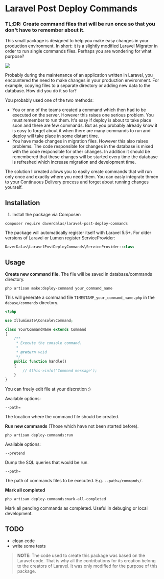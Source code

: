 # Laravel Post Deploy Commands
### TL;DR: Create command files that will be run once so that you don't have to remember about it.

This small package is designed to help you make easy changes in your production environment. In short: it is a slightly modified Laravel Migrator in order to run single commands files. Perhaps you are wondering for what purpose?

![](https://i.imgur.com/Br00TCn.gif)

Probably during the maintenance of an application written in Laravel, you encountered the need to make changes in your production environment. For example, copying files to a separate directory or adding new data to the database. How did you do it so far?

You probably used one of the two methods:  

- You or one of the teams created a command which then had to be executed on the server. However this raises one serious problem. You must remember to run them. It's easy if deploy is about to take place soon and there are few commands. But as you probably already know it is easy to forget about it when there are many commands to run and deploy will take place in some distant time.
- You have made changes in migration files. However this also raises problems. The code responsible for changes in the database is mixed with the code responsible for other changes. In addition it should be remembered that these changes will be started every time the database is refreshed which increase migration and development time.

The solution I created allows you to easily create commands that will run only once and exactly where you need them. You can easly integrate thmen to your Continuous Delivery process and forget about running changes yourself.

## Installation
1. Install the package via Composer:
```
composer require daverdalas/laravel-post-deploy-commands
```
The package will automatically register itself with Laravel 5.5+. For older versions of Laravel or Lumen register ServiceProvider:
```php
DaverDalas\LaravelPostDeployCommands\ServiceProvider::class
```
## Usage
**Create new command file.** The file will be saved in database/commands directory.
```
php artisan make:deploy-command your_command_name
```

This will generate a command file `TIMESTAMP_your_command_name.php` in the `dabase/commands` directory.
```php
<?php

use Illuminate\Console\Command;

class YourCommandName extends Command
{
    /**
     * Execute the console command.
     *
     * @return void
     */
    public function handle()
    {
        // $this->info('Command message');
    }
}
```
You can freely edit file at your discretion :)

Available options:
```
--path=
```
The location where the command file should be created.

**Run new commands** (Those which have not been started before).
```
php artisan deploy-commands:run
```
Available options:
```
--pretend
```
Dump the SQL queries that would be run.
```
--path=
```
The path of commands files to be executed. E.g. `--path=/commands/`.

**Mark all completed**
```
php artisan deploy-commands:mark-all-completed
```
Mark all pending commands as completed. Useful in debuging or local development.
## TODO
- clean code
- write some tests

> **NOTE**: The code used to create this package was based on the Laravel code. That is why all the contributions for its creation belong to the creators of Laravel. It was only modified for the purpose of this package.
